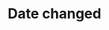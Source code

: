 ---
title: 'Date changed'
field: 'dcterms.modified'
slug: 'global-date-changed'
description: 'Date when the resource was changed.'
comment: 'yyyy-mm-dd'
required: False
module: 'Status'
cluster: 'Global'
policy: 'Date. Single value only.'
---